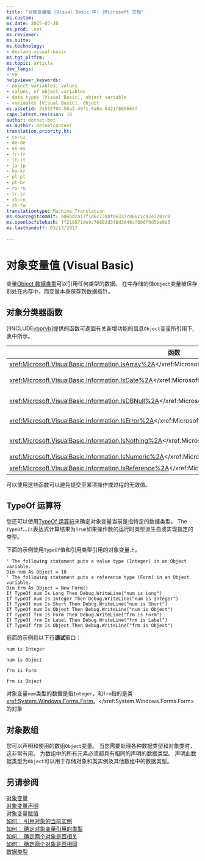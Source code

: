 ```yaml
---
title: "对象变量值 (Visual Basic 中) |Microsoft 文档"
ms.custom: 
ms.date: 2015-07-20
ms.prod: .net
ms.reviewer: 
ms.suite: 
ms.technology:
- devlang-visual-basic
ms.tgt_pltfrm: 
ms.topic: article
dev_langs:
- VB
helpviewer_keywords:
- object variables, values
- values, of object variables
- data types [Visual Basic], object variable
- variables [Visual Basic], object
ms.assetid: 31555704-58a3-49f1-9a0a-6421f605664f
caps.latest.revision: 18
author: dotnet-bot
ms.author: dotnetcontent
translation.priority.ht:
- cs-cz
- de-de
- es-es
- fr-fr
- it-it
- ja-jp
- ko-kr
- pl-pl
- pt-br
- ru-ru
- tr-tr
- zh-cn
- zh-tw
translationtype: Machine Translation
ms.sourcegitcommit: a06bd2a17f1d6c7308fa6337c866c1ca2e7281c0
ms.openlocfilehash: ff219571de9c76802d3f8d3046cf6b6f9d5be9d5
ms.lasthandoff: 03/13/2017

---
```

# <a name="object-variable-values-visual-basic"></a>对象变量值 (Visual Basic)
变量[Object 数据类型](../../../../visual-basic/language-reference/data-types/object-data-type.md)可以引用任何类型的数据。 在中存储的值`Object`变量被保存别处在内存中，而变量本身保存到数据指针。  
  
## <a name="object-classifier-functions"></a>对象分类器函数  
 [!INCLUDE[vbprvb](../../../../csharp/programming-guide/concepts/linq/includes/vbprvb_md.md)]提供的函数可返回有关新增功能的信息`Object`变量所引用下, 表中所示。  
  
|函数|如果对象变量引用的则返回 True|  
|--------------|---------------------------------------------------|  
|<xref:Microsoft.VisualBasic.Information.IsArray%2A></xref:Microsoft.VisualBasic.Information.IsArray%2A>|一个值，而不是单个值的数组|  
|<xref:Microsoft.VisualBasic.Information.IsDate%2A></xref:Microsoft.VisualBasic.Information.IsDate%2A>|一个[Date 数据类型](../../../../visual-basic/language-reference/data-types/date-data-type.md)值或可以解释为日期和时间值的字符串|  
|<xref:Microsoft.VisualBasic.Information.IsDBNull%2A></xref:Microsoft.VisualBasic.Information.IsDBNull%2A>|一个对象类型<xref:System.DBNull>，这表示缺少或不存在的数据</xref:System.DBNull>|  
|<xref:Microsoft.VisualBasic.Information.IsError%2A></xref:Microsoft.VisualBasic.Information.IsError%2A>|一个异常对象，它派生自<xref:System.Exception></xref:System.Exception>|  
|<xref:Microsoft.VisualBasic.Information.IsNothing%2A></xref:Microsoft.VisualBasic.Information.IsNothing%2A>|[执行任何操作](../../../../visual-basic/language-reference/nothing.md)，也就是说，没有任何对象当前分配给该变量|  
|<xref:Microsoft.VisualBasic.Information.IsNumeric%2A></xref:Microsoft.VisualBasic.Information.IsNumeric%2A>|一个数字或可以解释为数字的字符串|  
|<xref:Microsoft.VisualBasic.Information.IsReference%2A></xref:Microsoft.VisualBasic.Information.IsReference%2A>|引用类型 （如字符串、 数组、 委托或类类型）|  
  
 可以使用这些函数可以避免提交至某项操作或过程的无效值。  
  
## <a name="typeof-operator"></a>TypeOf 运算符  
 您还可以使用[TypeOf 运算符](../../../../visual-basic/language-reference/operators/typeof-operator.md)来确定对象变量当前是指特定的数据类型。 The `TypeOf`...`Is`表达式计算结果为`True`如果操作数的运行时类型派生自或实现指定的类型。  
  
 下面的示例使用`TypeOf`值和引用类型引用的对象变量上。  
  
```  
' The following statement puts a value type (Integer) in an Object variable.  
Dim num As Object = 10  
' The following statement puts a reference type (Form) in an Object variable.  
Dim frm As Object = New Form()  
If TypeOf num Is Long Then Debug.WriteLine("num is Long")  
If TypeOf num Is Integer Then Debug.WriteLine("num is Integer")  
If TypeOf num Is Short Then Debug.WriteLine("num is Short")  
If TypeOf num Is Object Then Debug.WriteLine("num is Object")  
If TypeOf frm Is Form Then Debug.WriteLine("frm is Form")  
If TypeOf frm Is Label Then Debug.WriteLine("frm is Label")  
If TypeOf frm Is Object Then Debug.WriteLine("frm is Object")  
```  
  
 前面的示例将以下行**调试**窗口︰  
  
 `num is Integer`  
  
 `num is Object`  
  
 `frm is Form`  
  
 `frm is Object`  
  
 对象变量`num`类型的数据是指`Integer`，和`frm`指的是类<xref:System.Windows.Forms.Form>。</xref:System.Windows.Forms.Form>的对象  
  
## <a name="object-arrays"></a>对象数组  
 您可以声明和使用的数组`Object`变量。 当您需要处理各种数据类型和对象类时，这非常有用。 为数组中的所有元素必须都具有相同的声明的数据类型。 声明此数据类型为`Object`可以用于存储对象和类实例及其他数组中的数据类型。  
  
## <a name="see-also"></a>另请参阅  
 [对象变量](../../../../visual-basic/programming-guide/language-features/variables/object-variables.md)   
 [对象变量声明](../../../../visual-basic/programming-guide/language-features/variables/object-variable-declaration.md)   
 [对象变量赋值](../../../../visual-basic/programming-guide/language-features/variables/object-variable-assignment.md)   
 [如何︰ 引用对象的当前实例](../../../../visual-basic/programming-guide/language-features/variables/how-to-refer-to-the-current-instance-of-an-object.md)   
 [如何︰ 确定对象变量引用的类型](../../../../visual-basic/programming-guide/language-features/variables/how-to-determine-what-type-an-object-variable-refers-to.md)   
 [如何︰ 确定两个对象是否相关](../../../../visual-basic/programming-guide/language-features/variables/how-to-determine-whether-two-objects-are-related.md)   
 [如何︰ 确定两个对象是否相同](../../../../visual-basic/programming-guide/language-features/variables/how-to-determine-whether-two-objects-are-identical.md)   
 [数据类型](../../../../visual-basic/programming-guide/language-features/data-types/index.md)
